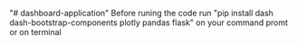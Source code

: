 "# dashboard-application" 
Before runing the code run  "pip install dash dash-bootstrap-components plotly pandas flask"
on your command promt or on terminal
